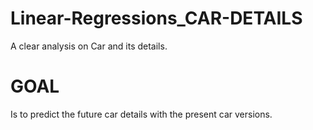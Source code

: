 # Linear-Regressions_CAR-DETAILS
 A clear analysis on Car and its details.
# GOAL
 Is to predict the future car details with the present car versions.
